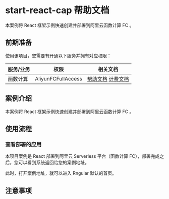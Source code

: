 # start-react-cap 帮助文档

<description>

本案例将 React 框架示例快速创建并部署到阿里云函数计算 FC 。

</description>

## 前期准备

使用该项目，您需要有开通以下服务并拥有对应权限：

<service>



| 服务/业务 |  权限  | 相关文档 |
| --- |  --- | --- |
| 函数计算 |  AliyunFCFullAccess | [帮助文档](https://help.aliyun.com/product/2508973.html) [计费文档](https://help.aliyun.com/document_detail/2512928.html) |

</service>


## 案例介绍

<appdetail id="flushContent">

本案例将 React 框架示例快速创建并部署到阿里云函数计算 FC 。

</appdetail>

## 使用流程

<usedetail id="flushContent">

### 查看部署的应用
本项目案例是 React 部署到阿里云 Serverless 平台（函数计算 FC），部署完成之后，您可以看到系统返回给您的案例地址。

此时，打开案例地址，就可以进入 Rngular 默认的首页。

</usedetail>

## 注意事项

<matters id="flushContent">
</matters>

